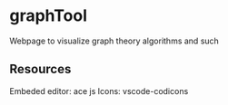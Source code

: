 # graphTool
Webpage to visualize graph theory algorithms and such 

## Resources 
Embeded editor: ace js 
Icons: vscode-codicons
